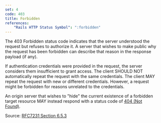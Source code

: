 ```yaml
---
set: 4
code: 403
title: Forbidden
references:
    "Rails HTTP Status Symbol": ":forbidden"
---
```


The 403 Forbidden status code indicates that the server understood the request
but refuses to authorize it. A server that wishes to make public why the request
has been forbidden can describe that reason in the response payload (if any).

If authentication credentials were provided in the request, the server considers
them insufficient to grant access. The client SHOULD NOT automatically repeat
the request with the same credentials. The client MAY repeat the request with
new or different credentials. However, a request might be forbidden for reasons
unrelated to the credentials.

An origin server that wishes to "hide" the current existence of a forbidden
target resource MAY instead respond with a status code of
[404 (Not Found)](/404).

Source: [RFC7231 Section 6.5.3][1]

[1]: <http://tools.ietf.org/html/rfc7231#section-6.5.3>